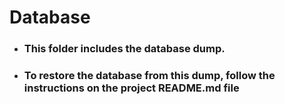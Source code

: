 # Database

- ### This folder includes the database dump.

- ### To restore the database from this dump, follow the instructions on the project README.md file